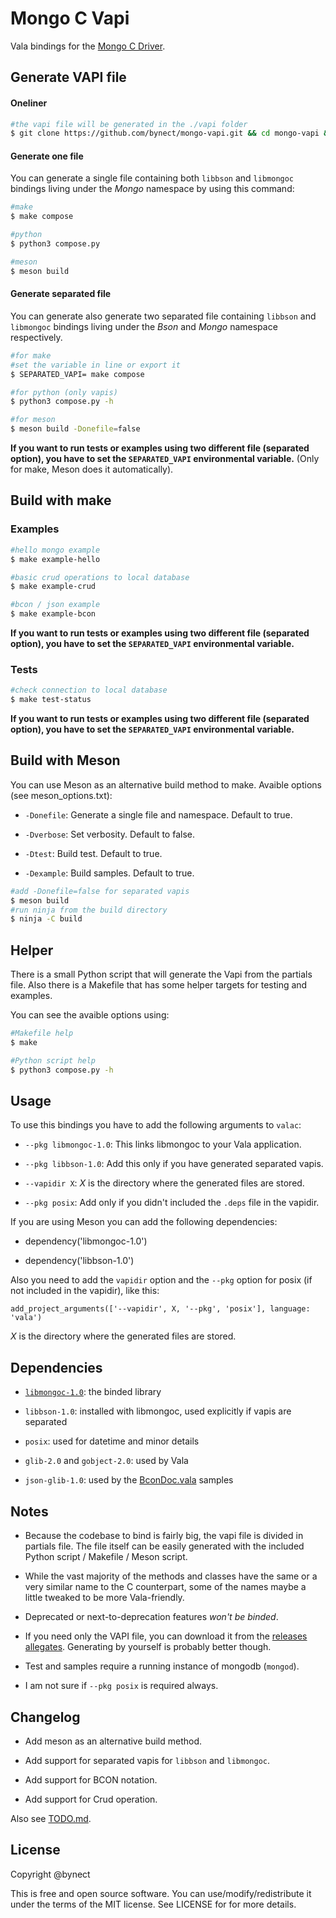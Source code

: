 # Mongo C Vapi

Vala bindings for the [Mongo C Driver](https://github.com/mongodb/mongo-c-driver "mongo-c-driver").

## Generate VAPI file
#### Oneliner

```sh
#the vapi file will be generated in the ./vapi folder
$ git clone https://github.com/bynect/mongo-vapi.git && cd mongo-vapi && make compose
```

#### Generate one file
You can generate a single file containing both `libbson` and `libmongoc` bindings living under the _Mongo_ namespace by using this command:

```sh
#make
$ make compose

#python
$ python3 compose.py

#meson
$ meson build
```

#### Generate separated file
You can generate also generate two separated file containing `libbson` and `libmongoc` bindings living under the _Bson_ and _Mongo_ namespace respectively.

```sh
#for make
#set the variable in line or export it
$ SEPARATED_VAPI= make compose

#for python (only vapis)
$ python3 compose.py -h

#for meson
$ meson build -Donefile=false
```

__If you want to run tests or examples using two different file (separated option), you have to set the `SEPARATED_VAPI` environmental variable.__ (Only for make, Meson does it automatically).


## Build with make
### Examples

```sh
#hello mongo example
$ make example-hello

#basic crud operations to local database
$ make example-crud

#bcon / json example
$ make example-bcon
```

__If you want to run tests or examples using two different file (separated option), you have to set the `SEPARATED_VAPI` environmental variable.__


### Tests

```sh
#check connection to local database
$ make test-status
```

__If you want to run tests or examples using two different file (separated option), you have to set the `SEPARATED_VAPI` environmental variable.__


## Build with Meson

You can use Meson as an alternative build method to make.
Avaible options (see meson_options.txt):

* `-Donefile`: Generate a single file and namespace. Default to true.

* `-Dverbose`: Set verbosity. Default to false.

* `-Dtest`: Build test. Default to true.

* `-Dexample`: Build samples. Default to true.

```sh
#add -Donefile=false for separated vapis
$ meson build
#run ninja from the build directory
$ ninja -C build
```


## Helper

There is a small Python script that will generate the Vapi from the partials file.
Also there is a Makefile that has some helper targets for testing and examples.

You can see the avaible options using:

```sh
#Makefile help
$ make

#Python script help
$ python3 compose.py -h
```


## Usage

To use this bindings you have to add the following arguments to `valac`:

* `--pkg libmongoc-1.0`: This links libmongoc to your Vala application.

* `--pkg libbson-1.0`: Add this only if you have generated separated vapis.

* `--vapidir X`: _X_ is the directory where the generated files are stored.

* `--pkg posix`: Add only if you didn't included the `.deps` file in the vapidir.


If you are using Meson you can add the following dependencies:

* dependency('libmongoc-1.0')

* dependency('libbson-1.0')

Also you need to add the `vapidir` option and the `--pkg` option for posix (if not included in the vapidir), like this:

```meson
add_project_arguments(['--vapidir', X, '--pkg', 'posix'], language: 'vala')
```

_X_ is the directory where the generated files are stored.


## Dependencies

* [`libmongoc-1.0`](http://mongoc.org/libmongoc/current/installing.html): the binded library

* `libbson-1.0`: installed with libmongoc, used explicitly if vapis are separated

* `posix`: used for datetime and minor details

* `glib-2.0` and `gobject-2.0`: used by Vala

* `json-glib-1.0`: used by the [BconDoc.vala](samples/BconDoc.vala) samples


## Notes

* Because the codebase to bind is fairly big, the vapi file is divided in partials file. The file itself can be easily generated with the included Python script / Makefile / Meson script.

* While the vast majority of the methods and classes have the same or a very similar name to the C counterpart, some of the names maybe a little tweaked to be more Vala-friendly.

* Deprecated or next-to-deprecation features _won't be binded_.

* If you need only the VAPI file, you can download it from the [releases allegates](https://github.com/bynect/mongo-vapi/releases). Generating by yourself is probably better though.

* Test and samples require a running instance of mongodb (`mongod`).

* I am not sure if `--pkg posix` is required always.


## Changelog

* Add meson as an alternative build method.

* Add support for separated vapis for `libbson` and `libmongoc`.

* Add support for BCON notation.

* Add support for Crud operation.

Also see [TODO.md](./TODO.md).


## License

Copyright @bynect

This is free and open source software.
You can use/modify/redistribute it under the terms of the MIT license.
See LICENSE for for more details.
